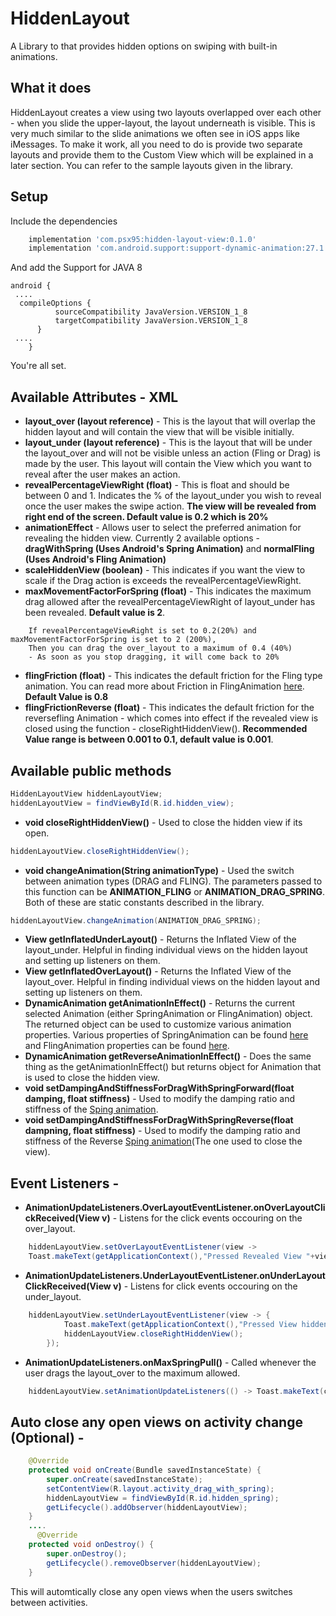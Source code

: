 # HiddenLayout
A Library to that provides hidden options on swiping with built-in animations. 
## What it does
HiddenLayout creates a view using two layouts overlapped over each other - when you slide the upper-layout, the layout underneath is visible. This is very much similar to the slide animations we often see in iOS apps like iMessages. To make it work, all you need to do is provide two separate layouts and provide them to the Custom View which will be explained in a later section. You can refer to the sample layouts given in the library.

## Setup 
Include the dependencies
```groovy
    implementation 'com.psx95:hidden-layout-view:0.1.0'
    implementation 'com.android.support:support-dynamic-animation:27.1.1'
```    
And add the Support for JAVA 8 
```
android {
 ....
  compileOptions {
          sourceCompatibility JavaVersion.VERSION_1_8
          targetCompatibility JavaVersion.VERSION_1_8
      }
 ....
    }
```    
You're all set.

## Available Attributes - XML

* **layout_over (layout reference)** - This is the layout that will overlap the hidden layout and will contain the view that will be visible initially.
* **layout_under (layout reference)** - This is the layout that will be under the layout_over and will not be visible unless an action (Fling or Drag) is made by the user. This layout will contain the View which you want to reveal after the user makes an action.
* **revealPercentageViewRight (float)** - This is float and should be between 0 and 1. Indicates the % of the layout_under you wish to reveal once the user makes the swipe action. **The view will be revealed from right end of the screen. Default value is 0.2 which is 20%** 
* **animationEffect** - Allows user to select the preferred animation for revealing the hidden view. Currently 2 available options - **dragWithSpring (Uses Android's Spring Animation)** and **normalFling (Uses Android's Fling Animation)**
* **scaleHiddenView (boolean)** - This indicates if you want the view to scale if the Drag action is exceeds the revealPercentageViewRight.
* **maxMovementFactorForSpring (float)** - This indicates the maximum drag allowed after the revealPercentageViewRight of layout_under has been revealed. **Default value is 2**. 
```
    If revealPercentageViewRight is set to 0.2(20%) and maxMovementFactorForSpring is set to 2 (200%),
    Then you can drag the over_layout to a maximum of 0.4 (40%)
    - As soon as you stop dragging, it will come back to 20%
```
* **flingFriction (float)** - This indicates the default friction for the Fling type animation. You can read more about Friction in FlingAnimation [here](https://developer.android.com/guide/topics/graphics/fling-animation.html). **Default Value is 0.8**
* **flingFrictionReverse (float)** - This indicates the default friction for the reversefling Animation - which comes into effect if the revealed view is closed using the function - closeRightHiddenView(). **Recommended Value range is between 0.001 to 0.1, default value is 0.001**.

## Available public methods 
```java
HiddenLayoutView hiddenLayoutView;
hiddenLayoutView = findViewById(R.id.hidden_view);
```

* **void closeRightHiddenView()** - Used to close the hidden view if its open. 
```java 
hiddenLayoutView.closeRightHiddenView();
```
* **void changeAnimation(String animationType)** - Used the switch between animation types (DRAG and FLING). The parameters passed to this function can be **ANIMATION_FLING** or **ANIMATION_DRAG_SPRING**. Both of these are static constants described in the library.
```java 
hiddenLayoutView.changeAnimation(ANIMATION_DRAG_SPRING);
```
* **View getInflatedUnderLayout()** - Returns the Inflated View of the layout_under. Helpful in finding individual views on the hidden layout and setting up listeners on them.
* **View getInflatedOverLayout()** - Returns the Inflated View of the layout_over. Helpful in finding individual views on the hidden layout and setting up listeners on them.
* **DynamicAnimation getAnimationInEffect()** - Returns the current selected Animation (either SpringAnimation or FlingAnimation) object. The returned object can be used to customize various animation properties. Various properties of SpringAnimation can be found [here](https://developer.android.com/guide/topics/graphics/spring-animation.html) and FlingAnimation properties can be found [here](https://developer.android.com/guide/topics/graphics/fling-animation.html).
* **DynamicAnimation getReverseAnimationInEffect()** - Does the same thing as the getAnimationInEffect() but returns object for Animation that is used to close the hidden view.
* **void setDampingAndStiffnessForDragWithSpringForward(float damping, float stiffness)** - Used to modify the damping ratio and stiffness of the [Sping animation](https://developer.android.com/guide/topics/graphics/spring-animation.html).
* **void setDampingAndStiffnessForDragWithSpringReverse(float dampning, float stiffness)** - Used to modify the damping ratio and stiffness of the Reverse [Sping animation](https://developer.android.com/guide/topics/graphics/spring-animation.html)(The one used to close the view).

## Event Listeners - 
* **AnimationUpdateListeners.OverLayoutEventListener.onOverLayoutClickReceived(View v)** - Listens for the click events occouring on the over_layout.
```java
    hiddenLayoutView.setOverLayoutEventListener(view -> 
    Toast.makeText(getApplicationContext(),"Pressed Revealed View "+view.getId(),Toast.LENGTH_SHORT).show());
```
* **AnimationUpdateListeners.UnderLayoutEventListener.onUnderLayoutClickReceived(View v)** - Listens for click events occouring on the under_layout.
```java
    hiddenLayoutView.setUnderLayoutEventListener(view -> {
            Toast.makeText(getApplicationContext(),"Pressed View hidden "+view.getId(),Toast.LENGTH_SHORT).show();
            hiddenLayoutView.closeRightHiddenView();
        });
```
* **AnimationUpdateListeners.onMaxSpringPull()** - Called whenever the user drags the layout_over to the maximum allowed.
```java
    hiddenLayoutView.setAnimationUpdateListeners(() -> Toast.makeText(context,"Max Pull event",Toast.LENGTH_SHORT).show());
```    
## Auto close any open views on activity change (Optional) -
```java 
    @Override
    protected void onCreate(Bundle savedInstanceState) {
        super.onCreate(savedInstanceState);
        setContentView(R.layout.activity_drag_with_spring);
        hiddenLayoutView = findViewById(R.id.hidden_spring);       
        getLifecycle().addObserver(hiddenLayoutView);
    }
    ....
      @Override
    protected void onDestroy() {
        super.onDestroy();
        getLifecycle().removeObserver(hiddenLayoutView);
    }
```
This will automtically close any open views when the users switches between activities. 

